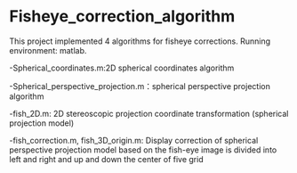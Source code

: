 # Fisheye_correction_algorithm

This project implemented 4 algorithms for fisheye corrections.
Running environment: matlab.

-Spherical_coordinates.m:2D spherical coordinates algorithm

-Spherical_perspective_projection.m：spherical perspective projection algorithm

-fish_2D.m: 2D stereoscopic projection coordinate transformation (spherical projection model)

-fish_correction.m, fish_3D_origin.m: Display correction of spherical perspective projection model based on the fish-eye image is divided into left and right and up and down the center of five grid
